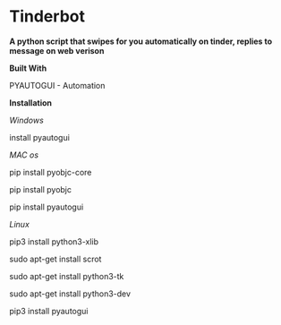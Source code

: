 # Tinderbot
**A python script that swipes for you automatically on tinder, replies to message on web verison**

**Built With**

PYAUTOGUI - Automation

**Installation**

*Windows*

install pyautogui

*MAC os*

pip install pyobjc-core

pip install pyobjc

pip install pyautogui

*Linux*

pip3 install python3-xlib

sudo apt-get install scrot

sudo apt-get install python3-tk

sudo apt-get install python3-dev

pip3 install pyautogui
